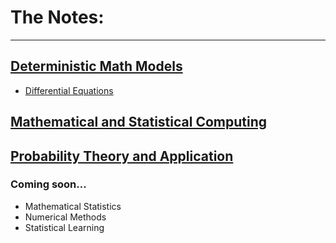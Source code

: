 # The Notes:
-------

## [Deterministic Math Models](courses/deterministic_models/course_page.md)
- [Differential Equations](courses/deterministic_models/diff_eq.md)

## [Mathematical and Statistical Computing](courses/mathstat_computing/course_page.md)

## [Probability Theory and Application](courses/probability/course_page.md)



### Coming soon...
- Mathematical Statistics
- Numerical Methods
- Statistical Learning

